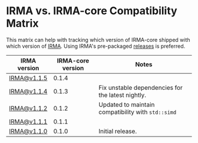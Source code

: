 # IRMA vs. IRMA-core Compatibility Matrix

This matrix can help with tracking which version of IRMA-core shipped with which version of [IRMA]. Using IRMA's pre-packaged [releases](https://github.com/CDCgov/irma/releases) is preferred.

| IRMA version  | IRMA-core version | Notes                                              |
| ------------- | ----------------- | -------------------------------------------------- |
| [IRMA@v1.1.5] | 0.1.4             |                                                    |
| [IRMA@v1.1.4] | 0.1.3             | Fix unstable dependencies for the latest nightly.  |
| [IRMA@v1.1.2] | 0.1.2             | Updated to maintain compatibility with `std::simd` |
| [IRMA@v1.1.1] | 0.1.1             |                                                    |
| [IRMA@v1.1.0] | 0.1.0             | Initial release.                                   |

[IRMA@v1.1.5]: https://github.com/CDCgov/irma-core/releases/tag/IRMA@v1.1.5
[IRMA@v1.1.4]: https://github.com/CDCgov/irma-core/releases/tag/IRMA@v1.1.4
[IRMA@v1.1.2]: https://github.com/CDCgov/irma-core/releases/tag/IRMA@v1.1.2
[IRMA@v1.1.1]: https://github.com/CDCgov/irma-core/releases/tag/IRMA@v1.1.1
[IRMA@v1.1.0]: https://github.com/CDCgov/irma-core/releases/tag/IRMA@v1.1.0
[IRMA]: https://github.com/CDCgov/irma
